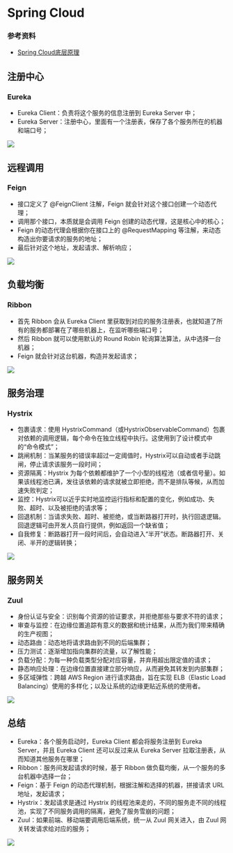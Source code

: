 # Spring Cloud
### 参考资料
- [Spring Cloud底层原理](https://shishan100.gitee.io/docs/#/./docs/microservice/page1)

## 注册中心
### Eureka
- Eureka Client：负责将这个服务的信息注册到 Eureka Server 中；
- Eureka Server：注册中心，里面有一个注册表，保存了各个服务所在的机器和端口号；

![](http://images.intflag.com/springcloud001.jpg)

## 远程调用
### Feign
- 接口定义了 @FeignClient 注解，Feign 就会针对这个接口创建一个动态代理；
- 调用那个接口，本质就是会调用 Feign 创建的动态代理，这是核心中的核心；
- Feign 的动态代理会根据你在接口上的 @RequestMapping 等注解，来动态构造出你要请求的服务的地址；
- 最后针对这个地址，发起请求、解析响应；

![](http://images.intflag.com/springcloud002.jpg)

## 负载均衡
### Ribbon
- 首先 Ribbon 会从 Eureka Client 里获取到对应的服务注册表，也就知道了所有的服务都部署在了哪些机器上，在监听哪些端口号；
- 然后 Ribbon 就可以使用默认的 Round Robin 轮询算法算法，从中选择一台机器；
- Feign 就会针对这台机器，构造并发起请求；

![](http://images.intflag.com/springcloud003.jpg)

## 服务治理
### Hystrix
- 包裹请求：使用 HystrixCommand（或HystrixObservableCommand）包裹对依赖的调用逻辑，每个命令在独立线程中执行。这使用到了设计模式中的“命令模式”；
- 跳闸机制：当某服务的错误率超过一定阈值时，Hystrix可以自动或者手动跳闸，停止请求该服务一段时间；
- 资源隔离：Hystrix 为每个依赖都维护了一个小型的线程池（或者信号量）。如果该线程池已满，发往该依赖的请求就被立即拒绝，而不是排队等候，从而加速失败判定；
- 监控：Hystrix可以近乎实时地监控运行指标和配置的变化，例如成功、失败、超时、以及被拒绝的请求等；
- 回退机制：当请求失败、超时、被拒绝，或当断路器打开时，执行回退逻辑。回退逻辑可由开发人员自行提供，例如返回一个缺省值；
- 自我修复：断路器打开一段时间后，会自动进入“半开”状态。断路器打开、关闭、半开的逻辑转换；

![](http://images.intflag.com/springcloud004.jpg)

## 服务网关
### Zuul
- 身份认证与安全：识别每个资源的验证要求，并拒绝那些与要求不符的请求；
- 审查与监控：在边缘位置追踪有意义的数据和统计结果，从而为我们带来精确的生产视图；
- 动态路由：动态地将请求路由到不同的后端集群；
- 压力测试：逐渐增加指向集群的流量，以了解性能；
- 负载分配：为每一种负载类型分配对应容量，并弃用超出限定值的请求；
- 静态响应处理：在边缘位置直接建立部分响应，从而避免其转发到内部集群；
- 多区域弹性：跨越 AWS Region 进行请求路由，旨在实现 ELB（Elastic Load Balancing）使用的多样化；以及让系统的边缘更贴近系统的使用者。

![](http://images.intflag.com/springcloud005.jpg)

## 总结
- Eureka：各个服务启动时，Eureka Client 都会将服务注册到 Eureka Server，并且 Eureka Client 还可以反过来从 Eureka Server 拉取注册表，从而知道其他服务在哪里；
- Ribbon：服务间发起请求的时候，基于 Ribbon 做负载均衡，从一个服务的多台机器中选择一台；
- Feign：基于 Feign 的动态代理机制，根据注解和选择的机器，拼接请求 URL 地址，发起请求；
- Hystrix：发起请求是通过 Hystrix 的线程池来走的，不同的服务走不同的线程池，实现了不同服务调用的隔离，避免了服务雪崩的问题；
- Zuul：如果前端、移动端要调用后端系统，统一从 Zuul 网关进入，由 Zuul 网关转发请求给对应的服务；

![](http://images.intflag.com/springcloud006.jpg)